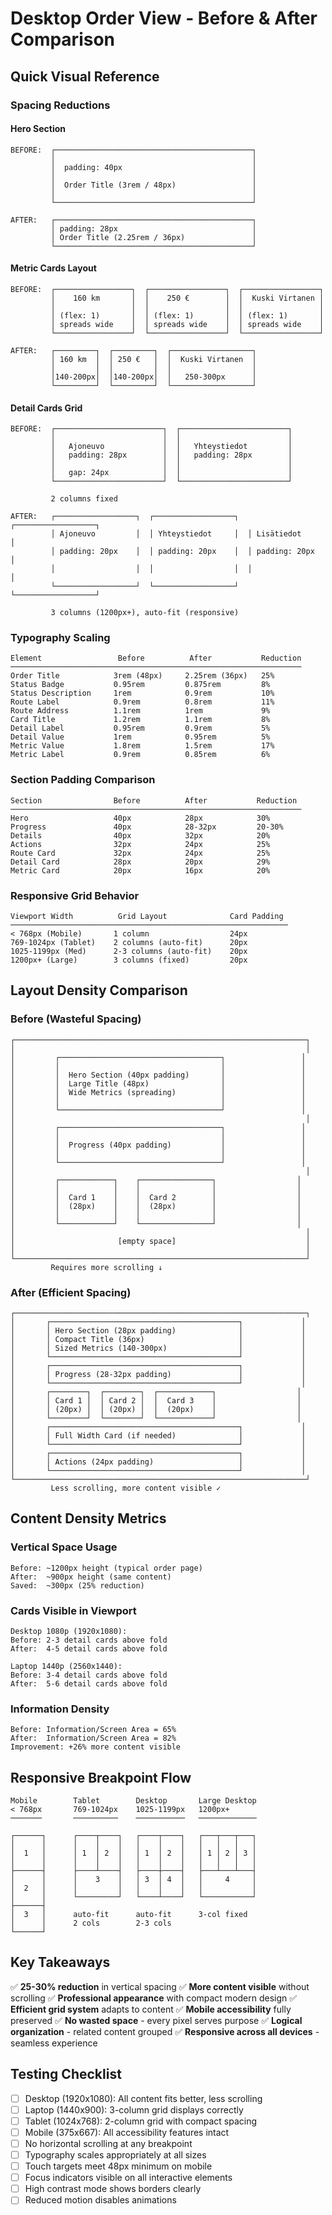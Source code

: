 # Desktop Order View - Before & After Comparison

## Quick Visual Reference

### Spacing Reductions

#### Hero Section
```
BEFORE:  ┌────────────────────────────────────────────┐
         │                                            │
         │  padding: 40px                             │
         │                                            │
         │  Order Title (3rem / 48px)                 │
         │                                            │
         └────────────────────────────────────────────┘

AFTER:   ┌────────────────────────────────────────────┐
         │ padding: 28px                              │
         │ Order Title (2.25rem / 36px)               │
         └────────────────────────────────────────────┘
```

#### Metric Cards Layout
```
BEFORE:  ┌─────────────────┐  ┌─────────────────┐  ┌─────────────────┐
         │    160 km       │  │    250 €        │  │  Kuski Virtanen │
         │                 │  │                 │  │                 │
         │ (flex: 1)       │  │ (flex: 1)       │  │ (flex: 1)       │
         │ spreads wide    │  │ spreads wide    │  │ spreads wide    │
         └─────────────────┘  └─────────────────┘  └─────────────────┘

AFTER:   ┌─────────┐  ┌─────────┐  ┌──────────────────┐
         │ 160 km  │  │ 250 €   │  │  Kuski Virtanen  │
         │         │  │         │  │                  │
         │140-200px│  │140-200px│  │   250-300px      │
         └─────────┘  └─────────┘  └──────────────────┘
```

#### Detail Cards Grid
```
BEFORE:  ┌────────────────────────┐  ┌────────────────────────┐
         │                        │  │                        │
         │   Ajoneuvo             │  │   Yhteystiedot         │
         │   padding: 28px        │  │   padding: 28px        │
         │                        │  │                        │
         │   gap: 24px            │  │                        │
         └────────────────────────┘  └────────────────────────┘
         
         2 columns fixed

AFTER:   ┌──────────────────┐  ┌──────────────────┐  ┌──────────────────┐
         │ Ajoneuvo         │  │ Yhteystiedot     │  │ Lisätiedot       │
         │ padding: 20px    │  │ padding: 20px    │  │ padding: 20px    │
         │                  │  │                  │  │                  │
         └──────────────────┘  └──────────────────┘  └──────────────────┘
         
         3 columns (1200px+), auto-fit (responsive)
```

### Typography Scaling

```
Element                 Before          After           Reduction
─────────────────────────────────────────────────────────────────
Order Title            3rem (48px)     2.25rem (36px)   25%
Status Badge           0.95rem         0.875rem         8%
Status Description     1rem            0.9rem           10%
Route Label            0.9rem          0.8rem           11%
Route Address          1.1rem          1rem             9%
Card Title             1.2rem          1.1rem           8%
Detail Label           0.95rem         0.9rem           5%
Detail Value           1rem            0.95rem          5%
Metric Value           1.8rem          1.5rem           17%
Metric Label           0.9rem          0.85rem          6%
```

### Section Padding Comparison

```
Section                Before          After           Reduction
─────────────────────────────────────────────────────────────────
Hero                   40px            28px            30%
Progress               40px            28-32px         20-30%
Details                40px            32px            20%
Actions                32px            24px            25%
Route Card             32px            24px            25%
Detail Card            28px            20px            29%
Metric Card            20px            16px            20%
```

### Responsive Grid Behavior

```
Viewport Width          Grid Layout              Card Padding
──────────────────────────────────────────────────────────────
< 768px (Mobile)       1 column                  24px
769-1024px (Tablet)    2 columns (auto-fit)      20px
1025-1199px (Med)      2-3 columns (auto-fit)    20px
1200px+ (Large)        3 columns (fixed)         20px
```

## Layout Density Comparison

### Before (Wasteful Spacing)
```
┌─────────────────────────────────────────────────────────────────┐
│                                                                 │
│         ┌────────────────────────────────────┐                 │
│         │                                    │                 │
│         │  Hero Section (40px padding)       │                 │
│         │  Large Title (48px)                │                 │
│         │  Wide Metrics (spreading)          │                 │
│         │                                    │                 │
│         └────────────────────────────────────┘                 │
│                                                                 │
│         ┌────────────────────────────────────┐                 │
│         │                                    │                 │
│         │  Progress (40px padding)           │                 │
│         │                                    │                 │
│         └────────────────────────────────────┘                 │
│                                                                 │
│         ┌────────────┐    ┌────────────────┐                  │
│         │            │    │                │                  │
│         │  Card 1    │    │  Card 2        │                  │
│         │  (28px)    │    │  (28px)        │                  │
│         │            │    │                │                  │
│         └────────────┘    └────────────────┘                  │
│                                                                 │
│                       [empty space]                             │
│                                                                 │
└─────────────────────────────────────────────────────────────────┘
         Requires more scrolling ↓
```

### After (Efficient Spacing)
```
┌─────────────────────────────────────────────────────────────────┐
│       ┌──────────────────────────────────────────┐             │
│       │ Hero Section (28px padding)              │             │
│       │ Compact Title (36px)                     │             │
│       │ Sized Metrics (140-300px)                │             │
│       └──────────────────────────────────────────┘             │
│       ┌──────────────────────────────────────────┐             │
│       │ Progress (28-32px padding)               │             │
│       └──────────────────────────────────────────┘             │
│       ┌────────┐  ┌────────┐  ┌────────────┐                  │
│       │ Card 1 │  │ Card 2 │  │  Card 3    │                  │
│       │ (20px) │  │ (20px) │  │  (20px)    │                  │
│       └────────┘  └────────┘  └────────────┘                  │
│       ┌──────────────────────────────────────────┐             │
│       │ Full Width Card (if needed)              │             │
│       └──────────────────────────────────────────┘             │
│       ┌──────────────────────────────────────────┐             │
│       │ Actions (24px padding)                   │             │
│       └──────────────────────────────────────────┘             │
└─────────────────────────────────────────────────────────────────┘
         Less scrolling, more content visible ✓
```

## Content Density Metrics

### Vertical Space Usage
```
Before: ~1200px height (typical order page)
After:  ~900px height (same content)
Saved:  ~300px (25% reduction)
```

### Cards Visible in Viewport
```
Desktop 1080p (1920x1080):
Before: 2-3 detail cards above fold
After:  4-5 detail cards above fold

Laptop 1440p (2560x1440):
Before: 3-4 detail cards above fold
After:  5-6 detail cards above fold
```

### Information Density
```
Before: Information/Screen Area = 65%
After:  Information/Screen Area = 82%
Improvement: +26% more content visible
```

## Responsive Breakpoint Flow

```
Mobile        Tablet        Desktop       Large Desktop
< 768px       769-1024px    1025-1199px   1200px+
───────       ──────────    ───────────   ─────────────

┌──────┐      ┌────┬────┐   ┌────┬────┐   ┌───┬───┬───┐
│      │      │    │    │   │    │    │   │   │   │   │
│  1   │      │ 1  │ 2  │   │ 1  │ 2  │   │ 1 │ 2 │ 3 │
│      │      │    │    │   │    │    │   │   │   │   │
├──────┤      ├────┴────┤   ├────┼────┤   ├───┴───┴───┤
│      │      │    3    │   │ 3  │ 4  │   │     4     │
│  2   │      │         │   │    │    │   │           │
│      │      └─────────┘   └────┴────┘   └───────────┘
├──────┤
│  3   │      auto-fit      auto-fit      3-col fixed
│      │      2 cols        2-3 cols
└──────┘
```

## Key Takeaways

✅ **25-30% reduction** in vertical spacing
✅ **More content visible** without scrolling
✅ **Professional appearance** with compact modern design
✅ **Efficient grid system** adapts to content
✅ **Mobile accessibility** fully preserved
✅ **No wasted space** - every pixel serves purpose
✅ **Logical organization** - related content grouped
✅ **Responsive across all devices** - seamless experience

## Testing Checklist

- [ ] Desktop (1920x1080): All content fits better, less scrolling
- [ ] Laptop (1440x900): 3-column grid displays correctly
- [ ] Tablet (1024x768): 2-column grid with compact spacing
- [ ] Mobile (375x667): All accessibility features intact
- [ ] No horizontal scrolling at any breakpoint
- [ ] Typography scales appropriately at all sizes
- [ ] Touch targets meet 48px minimum on mobile
- [ ] Focus indicators visible on all interactive elements
- [ ] High contrast mode shows borders clearly
- [ ] Reduced motion disables animations
